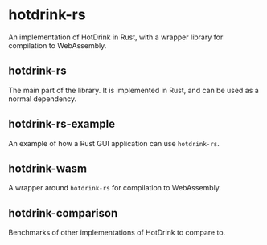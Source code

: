 # hotdrink-rs

An implementation of HotDrink in Rust, with a wrapper library for compilation to WebAssembly.

## hotdrink-rs

The main part of the library.
It is implemented in Rust, and can be used as a normal dependency.

## hotdrink-rs-example

An example of how a Rust GUI application can use `hotdrink-rs`.

## hotdrink-wasm

A wrapper around `hotdrink-rs` for compilation to WebAssembly.

## hotdrink-comparison

Benchmarks of other implementations of HotDrink to compare to.